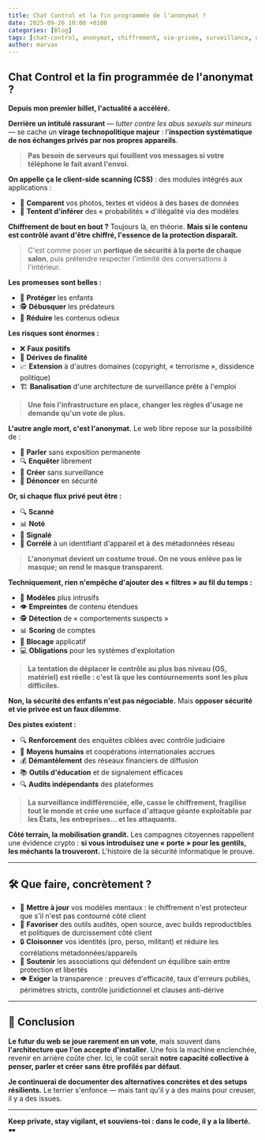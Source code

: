 ```yaml
---
title: Chat Control et la fin programmée de l’anonymat ?
date: 2025-09-26 10:00 +0100
categories: [Blog]
tags: [chat-control, anonymat, chiffrement, vie-privée, surveillance, ue, css]
author: marvax
---
```


## Chat Control et la fin programmée de l'anonymat ?

**Depuis mon premier billet, l'actualité a accéléré.** 

**Derrière un intitulé rassurant** — *lutter contre les abus sexuels sur mineurs* — se cache un **virage technopolitique majeur** : l'**inspection systématique de nos échanges privés par nos propres appareils**.

> **Pas besoin de serveurs qui fouillent vos messages si votre téléphone le fait avant l'envoi.**

**On appelle ça le client-side scanning (CSS)** : des modules intégrés aux applications :
- 📸 **Comparent** vos photos, textes et vidéos à des bases de données
- 🤖 **Tentent d'inférer** des « probabilités » d'illégalité via des modèles

**Chiffrement de bout en bout ?** Toujours là, en théorie. **Mais si le contenu est contrôlé avant d'être chiffré, l'essence de la protection disparaît.**

> C'est comme poser un **portique de sécurité à la porte de chaque salon**, puis prétendre respecter l'intimité des conversations à l'intérieur.

**Les promesses sont belles :**
- 👶 **Protéger** les enfants
- 🕵️ **Débusquer** les prédateurs
- 🚫 **Réduire** les contenus odieux

**Les risques sont énormes :**
- ❌ **Faux positifs**
- 🎯 **Dérives de finalité**
- 📈 **Extension** à d'autres domaines (copyright, « terrorisme », dissidence politique)
- 🏗️ **Banalisation** d'une architecture de surveillance prête à l'emploi

> **Une fois l'infrastructure en place, changer les règles d'usage ne demande qu'un vote de plus.**

**L'autre angle mort, c'est l'anonymat.** Le web libre repose sur la possibilité de :
- 💬 **Parler** sans exposition permanente
- 🔍 **Enquêter** librement
- 🎨 **Créer** sans surveillance
- 📢 **Dénoncer** en sécurité

**Or, si chaque flux privé peut être :**
- 🔍 **Scanné**
- 📊 **Noté**
- 🚨 **Signalé**
- 🔗 **Corrélé** à un identifiant d'appareil et à des métadonnées réseau

> **L'anonymat devient un costume troué. On ne vous enlève pas le masque; on rend le masque transparent.**

**Techniquement, rien n'empêche d'ajouter des « filtres » au fil du temps :**
- 🤖 **Modèles** plus intrusifs
- 👁️ **Empreintes** de contenu étendues
- 🕵️ **Détection** de « comportements suspects »
- 📊 **Scoring** de comptes
- 🚫 **Blocage** applicatif
- 💻 **Obligations** pour les systèmes d'exploitation

> **La tentation de déplacer le contrôle au plus bas niveau (OS, matériel) est réelle : c'est là que les contournements sont les plus difficiles.**

**Non, la sécurité des enfants n'est pas négociable.** Mais **opposer sécurité et vie privée est un faux dilemme**.

**Des pistes existent :**
- 🔍 **Renforcement** des enquêtes ciblées avec contrôle judiciaire
- 👥 **Moyens humains** et coopérations internationales accrues
- 💰 **Démantèlement** des réseaux financiers de diffusion
- 📚 **Outils d'éducation** et de signalement efficaces
- 🔍 **Audits indépendants** des plateformes

> **La surveillance indifférenciée, elle, casse le chiffrement, fragilise tout le monde et crée une surface d'attaque géante exploitable par les États, les entreprises… et les attaquants.**

**Côté terrain, la mobilisation grandit.** Les campagnes citoyennes rappellent une évidence crypto : **si vous introduisez une « porte » pour les gentils, les méchants la trouveront.** L'histoire de la sécurité informatique le prouve.

---

## 🛠️ Que faire, concrètement ?

- 🧠 **Mettre à jour** vos modèles mentaux : le chiffrement n'est protecteur que s'il n'est pas contourné côté client
- 🔧 **Favoriser** des outils audités, open source, avec builds reproductibles et politiques de durcissement côté client
- 🔒 **Cloisonner** vos identités (pro, perso, militant) et réduire les corrélations métadonnées/appareils
- 🤝 **Soutenir** les associations qui défendent un équilibre sain entre protection et libertés
- 👁️ **Exiger** la transparence : preuves d'efficacité, taux d'erreurs publiés, périmètres stricts, contrôle juridictionnel et clauses anti-dérive

---

## 🚀 Conclusion

**Le futur du web se joue rarement en un vote**, mais souvent dans **l'architecture que l'on accepte d'installer**. Une fois la machine enclenchée, revenir en arrière coûte cher. Ici, le coût serait **notre capacité collective à penser, parler et créer sans être profilés par défaut**.

**Je continuerai de documenter des alternatives concrètes et des setups résilients.** Le terrier s'enfonce — mais tant qu'il y a des mains pour creuser, il y a des issues.

---

**Keep private, stay vigilant, et souviens-toi : dans le code, il y a la liberté.** 🕶️


